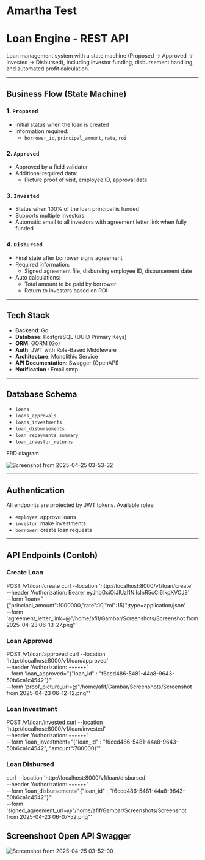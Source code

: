 # Amartha Test  
# Loan Engine - REST API

Loan management system with a state machine (Proposed → Approved → Invested → Disbursed), including investor funding, disbursement handling, and automated profit calculation.

---

## Business Flow (State Machine)

### 1. `Proposed`
- Initial status when the loan is created
- Information required:
  - `borrower_id`, `principal_amount`, `rate`, `roi`

### 2. `Approved`
- Approved by a field validator
- Additional required data:
  - Picture proof of visit, employee ID, approval date

### 3. `Invested`
- Status when 100% of the loan principal is funded
- Supports multiple investors
- Automatic email to all investors with agreement letter link when fully funded

### 4. `Disbursed`
- Final state after borrower signs agreement
- Required information:
  - Signed agreement file, disbursing employee ID, disbursement date
- Auto calculations:
  - Total amount to be paid by borrower
  - Return to investors based on ROI

---

## Tech Stack

- **Backend**: Go
- **Database**: PostgreSQL (UUID Primary Keys)
- **ORM**: GORM (Go)
- **Auth**: JWT with Role-Based Middleware
- **Architecture**: Monolithic Service
- **API Documentation**: Swagger (OpenAPI)
- **Notification** : Email smtp

---

## Database Schema

- `loans`  
- `loans_approvals`  
- `loans_investments`  
- `loan_disbursements`  
- `loan_repayments_summary`  
- `loan_investor_returns`  

ERD diagram

![Screenshot from 2025-04-25 03-53-32](https://github.com/user-attachments/assets/169a4f1f-cace-4994-b425-f2c1b808edcf)

---

## Authentication

All endpoints are protected by JWT tokens. Available roles:

- `employee`: approve loans
- `investor`: make investments
- `borrower`: create loan requests

---

## API Endpoints (Contoh)

### Create Loan
POST /v1/loan/create
curl --location 'http://localhost:8000/v1/loan/create' \
--header 'Authorization: Bearer eyJhbGciOiJIUzI1NiIsInR5cCI6IkpXVCJ9' \
--form 'loan="{\"principal_amount\":1000000,\"rate\":10,\"roi\":15}";type=application/json' \
--form 'agreement_letter_link=@"/home/afif/Gambar/Screenshots/Screenshot from 2025-04-23 06-13-27.png"'

### Loan Approved
POST /v1/loan/approved
curl --location 'http://localhost:8000/v1/loan/approved' \
--header 'Authorization: ••••••' \
--form 'loan_approved="{\"loan_id\" : \"f6ccd486-5481-44a8-9643-50b6ca1c4542\"}"' \
--form 'proof_picture_url=@"/home/afif/Gambar/Screenshots/Screenshot from 2025-04-23 06-12-12.png"'

### Loan Investment
POST /v1/loan/invested
curl --location 'http://localhost:8000/v1/loan/invested' \
--header 'Authorization: ••••••' \
--form 'loan_investment="{\"loan_id\" : \"f6ccd486-5481-44a8-9643-50b6ca1c4542\", \"amount\":700000}"'

### Loan Disbursed
curl --location 'http://localhost:8000/v1/loan/disbursed' \
--header 'Authorization: ••••••' \
--form 'loan_disbursement="{\"loan_id\" : \"f6ccd486-5481-44a8-9643-50b6ca1c4542\"}"' \
--form 'signed_agreement_url=@"/home/afif/Gambar/Screenshots/Screenshot from 2025-04-23 06-07-52.png"'




## Screenshoot Open API Swagger

![Screenshot from 2025-04-25 03-52-00](https://github.com/user-attachments/assets/0db0e51d-4bbc-4346-804f-559494dcd716)

